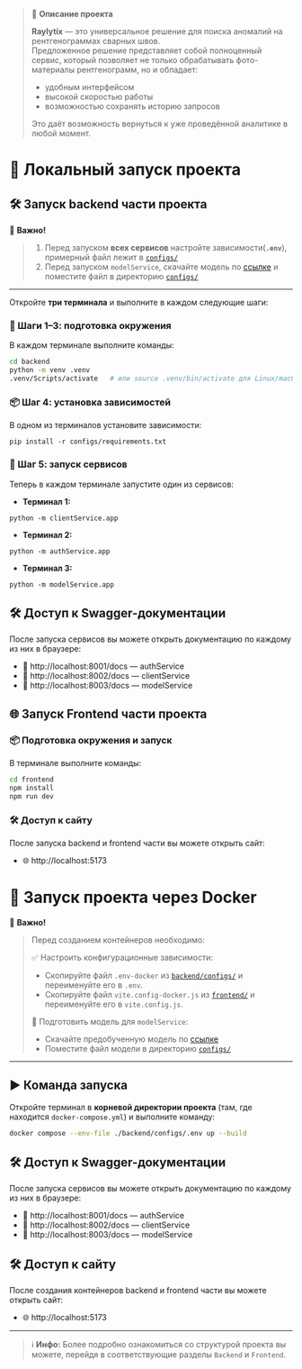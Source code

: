 > 📌 **Описание проекта**  
>  
> **Raylytix** — это универсальное решение для поиска аномалий на рентгенограммах сварных швов.  
> Предложенное решение представляет собой полноценный сервис, который позволяет не только обрабатывать фото-материалы рентгенограмм, но и обладает:
> - удобным интерфейсом  
> - высокой скоростью работы  
> - возможностью сохранять историю запросов  
>  
> Это даёт возможность вернуться к уже проведённой аналитике в любой момент.

# 🚀 Локальный запуск проекта

## 🛠️ Запуск backend части проекта

📌 **Важно!** 
> 1. Перед запуском **всех сервисов** настройте зависимости(**`.env`**), примерный файл лежит в [`configs/`](https://github.com/Serfetto/techsquad/tree/main/backend/configs) 
> 2. Перед запуском `modelService`, скачайте модель по [ссылке](https://drive.google.com/file/d/1o-8-9i3Aa5lpI3hzjGHHf4MdHv2VBV_o/view?usp=sharing) и поместите файл в директорию [`configs/`](https://github.com/Serfetto/techsquad/tree/main/backend/configs)

---

Откройте **три терминала** и выполните в каждом следующие шаги:

### 🔄 Шаги 1–3: подготовка окружения

В каждом терминале выполните команды:

```bash
cd backend
python -m venv .venv
.venv/Scripts/activate   # или source .venv/bin/activate для Linux/macOS
```
### 📦 Шаг 4: установка зависимостей

В одном из терминалов установите зависимости:

```
pip install -r configs/requirements.txt
```

### 🚀 Шаг 5: запуск сервисов

Теперь в каждом терминале запустите один из сервисов:

- **Терминал 1:** 
```
python -m clientService.app
```
- **Терминал 2:** 
```
python -m authService.app
```
- **Терминал 3:**
```
python -m modelService.app
```
## 🛠️ Доступ к Swagger-документации
После запуска сервисов вы можете открыть документацию по каждому из них в браузере:

- 🔐 http://localhost:8001/docs — authService
- 👥 http://localhost:8002/docs — clientService
- 🤖 http://localhost:8003/docs — modelService

## 🌐 Запуск Frontend части проекта

### 📦 Подготовка окружения и запуск
В терминале выполните команды:

```bash
cd frontend
npm install
npm run dev
```
### 🛠️ Доступ к сайту
После запуска backend и frontend части вы можете открыть сайт:
- 🌐 http://localhost:5173

# 🚀 Запуск проекта через Docker

📌 **Важно!**  
> Перед созданием контейнеров необходимо:
>
> ✅ Настроить конфигурационные зависимости:
> - Скопируйте файл `.env-docker` из [`backend/configs/`](https://github.com/Serfetto/techsquad/tree/main/backend/configs) и переименуйте его в `.env`.
> - Скопируйте файл `vite.config-docker.js` из [`frontend/`](https://github.com/Serfetto/techsquad/tree/main/frontend/) и переименуйте его в `vite.config.js`.
>
> 🤖 Подготовить модель для `modelService`:
> - Скачайте предобученную модель по [ссылке](https://drive.google.com/file/d/1o-8-9i3Aa5lpI3hzjGHHf4MdHv2VBV_o/view?usp=sharing)
> - Поместите файл модели в директорию [`configs/`](https://github.com/Serfetto/techsquad/tree/main/backend/configs)

---

## ▶️ Команда запуска

Откройте терминал в **корневой директории проекта** (там, где находится `docker-compose.yml`) и выполните команду:

```bash
docker compose --env-file ./backend/configs/.env up --build
```

## 🛠️ Доступ к Swagger-документации
После запуска сервисов вы можете открыть документацию по каждому из них в браузере:

- 🔐 http://localhost:8001/docs — authService
- 👥 http://localhost:8002/docs — clientService
- 🤖 http://localhost:8003/docs — modelService

## 🛠️ Доступ к сайту
После создания контейнеров backend и frontend части вы можете открыть сайт:
- 🌐 http://localhost:5173

---

> ℹ️ **Инфо:** Более подробно ознакомиться со структурой проекта вы можете, перейдя в соответствующие разделы `Backend` и `Frontend`.